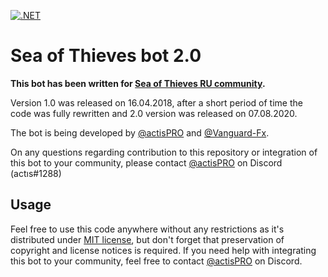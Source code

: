 [![.NET](https://github.com/Vanguard-Fx/sotbot/actions/workflows/dotnet.yml/badge.svg)](https://github.com/Vanguard-Fx/sotbot/actions/workflows/dotnet.yml)

# Sea of Thieves bot 2.0
**This bot has been written for [Sea of Thieves RU community](https://discord.gg/sotru).**

Version 1.0 was released on 16.04.2018, after a short period of time the code was fully rewritten and 2.0 version was released on 07.08.2020.

The bot is being developed by [@actisPRO](https://github.com/actisPRO) and [@Vanguard-Fx](https://github.com/Vanguard-Fx).

On any questions regarding contribution to this repository or integration of this bot to your community, please contact [@actisPRO](https://github.com/actisPRO) on Discord (actıs#1288)

## Usage

Feel free to use this code anywhere without any restrictions as it's distributed under [MIT license](https://github.com/actisPRO/sotbot/blob/master/LICENSE.md), but don't forget that preservation of copyright and license notices is required. If you need help with integrating this bot to your community, feel free to contact [@actisPRO](https://github.com/actisPRO) on Discord.

